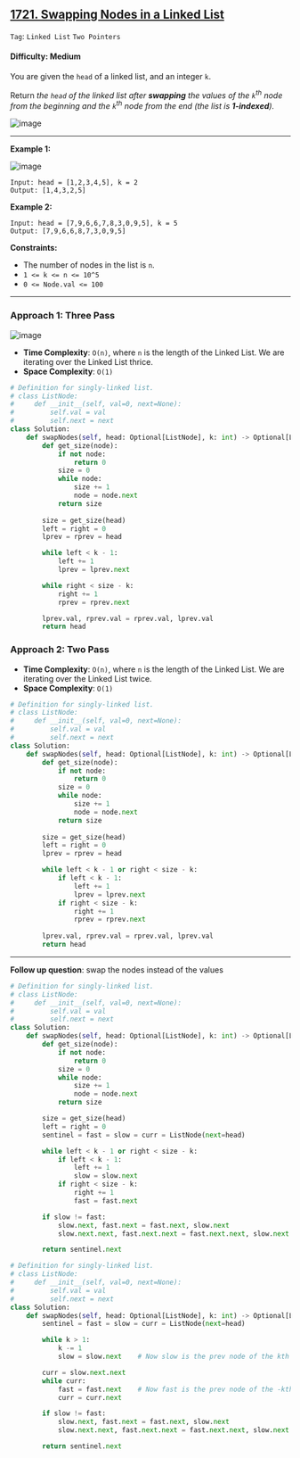 ## [1721. Swapping Nodes in a Linked List](https://leetcode.com/problems/swapping-nodes-in-a-linked-list)

```Tag```: ```Linked List``` ```Two Pointers```

#### Difficulty: Medium

You are given the ```head``` of a linked list, and an integer ```k```.

Return _the ```head``` of the linked list after __swapping__ the values of the ```k```<sup>th</sup> node from the beginning and the ```k```<sup>th</sup> node from the end (the list is __1-indexed__)._

![image](https://github.com/quananhle/Python/assets/35042430/848daf51-cd81-46e5-93a6-728cfc2d65d8)

---

__Example 1:__

![image](https://assets.leetcode.com/uploads/2020/09/21/linked1.jpg)
```
Input: head = [1,2,3,4,5], k = 2
Output: [1,4,3,2,5]
```

__Example 2:__
```
Input: head = [7,9,6,6,7,8,3,0,9,5], k = 5
Output: [7,9,6,6,8,7,3,0,9,5]
```

__Constraints:__

- The number of nodes in the list is ```n```.
- ```1 <= k <= n <= 10^5```
- ```0 <= Node.val <= 100```

---

### Approach 1: Three Pass

![image](https://leetcode.com/problems/swapping-nodes-in-a-linked-list/Documents/5652/3PassApproach.svg)

- __Time Complexity__: ```O(n)```, where ```n``` is the length of the Linked List. We are iterating over the Linked List thrice.
- __Space Complexity__: ```O(1)```

```Python
# Definition for singly-linked list.
# class ListNode:
#     def __init__(self, val=0, next=None):
#         self.val = val
#         self.next = next
class Solution:
    def swapNodes(self, head: Optional[ListNode], k: int) -> Optional[ListNode]:
        def get_size(node):
            if not node:
                return 0
            size = 0
            while node:
                size += 1
                node = node.next
            return size
        
        size = get_size(head)
        left = right = 0
        lprev = rprev = head

        while left < k - 1:
            left += 1
            lprev = lprev.next

        while right < size - k:
            right += 1
            rprev = rprev.next

        lprev.val, rprev.val = rprev.val, lprev.val
        return head
```

### Approach 2: Two Pass

- __Time Complexity__: ```O(n)```, where ```n``` is the length of the Linked List. We are iterating over the Linked List twice.
- __Space Complexity__: ```O(1)```

```Python
# Definition for singly-linked list.
# class ListNode:
#     def __init__(self, val=0, next=None):
#         self.val = val
#         self.next = next
class Solution:
    def swapNodes(self, head: Optional[ListNode], k: int) -> Optional[ListNode]:
        def get_size(node):
            if not node:
                return 0
            size = 0
            while node:
                size += 1
                node = node.next
            return size
        
        size = get_size(head)
        left = right = 0
        lprev = rprev = head

        while left < k - 1 or right < size - k:
            if left < k - 1:
                left += 1
                lprev = lprev.next
            if right < size - k:
                right += 1
                rprev = rprev.next
        
        lprev.val, rprev.val = rprev.val, lprev.val
        return head
```

---

__Follow up question__: swap the nodes instead of the values

```Python
# Definition for singly-linked list.
# class ListNode:
#     def __init__(self, val=0, next=None):
#         self.val = val
#         self.next = next
class Solution:
    def swapNodes(self, head: Optional[ListNode], k: int) -> Optional[ListNode]:
        def get_size(node):
            if not node:
                return 0
            size = 0
            while node:
                size += 1
                node = node.next
            return size

        size = get_size(head)
        left = right = 0
        sentinel = fast = slow = curr = ListNode(next=head)

        while left < k - 1 or right < size - k:
            if left < k - 1:
                left += 1
                slow = slow.next
            if right < size - k:
                right += 1
                fast = fast.next

        if slow != fast:
            slow.next, fast.next = fast.next, slow.next
            slow.next.next, fast.next.next = fast.next.next, slow.next.next

        return sentinel.next
```

```Python
# Definition for singly-linked list.
# class ListNode:
#     def __init__(self, val=0, next=None):
#         self.val = val
#         self.next = next
class Solution:
    def swapNodes(self, head: Optional[ListNode], k: int) -> Optional[ListNode]:
        sentinel = fast = slow = curr = ListNode(next=head)

        while k > 1:
            k -= 1
            slow = slow.next    # Now slow is the prev node of the kth node.

        curr = slow.next.next
        while curr:
            fast = fast.next    # Now fast is the prev node of the -kth node.
            curr = curr.next  

        if slow != fast:
            slow.next, fast.next = fast.next, slow.next
            slow.next.next, fast.next.next = fast.next.next, slow.next.next

        return sentinel.next
```

